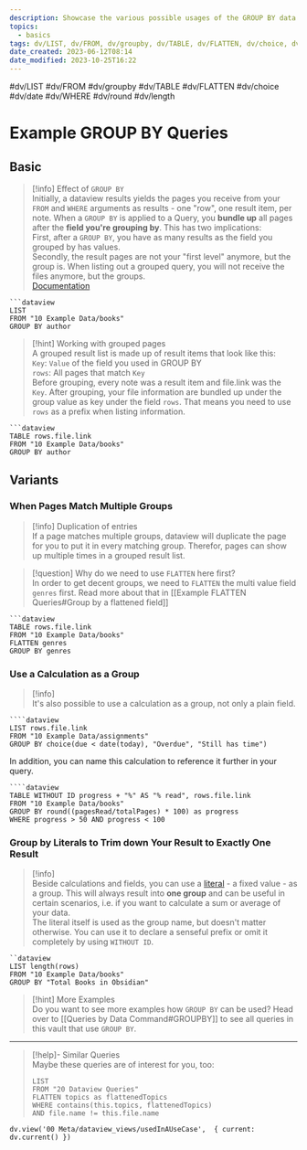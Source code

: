 ```yaml
---
description: Showcase the various possible usages of the GROUP BY data command
topics:
  - basics
tags: dv/LIST, dv/FROM, dv/groupby, dv/TABLE, dv/FLATTEN, dv/choice, dv/date, dv/WHERE, dv/round, dv/length
date_created: 2023-06-12T08:14
date_modified: 2023-10-25T16:22
---
```


 #dv/LIST #dv/FROM #dv/groupby #dv/TABLE #dv/FLATTEN #dv/choice #dv/date #dv/WHERE #dv/round #dv/length

# Example GROUP BY Queries

## Basic

> [!info] Effect of `GROUP BY`  
> Initially, a dataview results yields the pages you receive from your `FROM` and `WHERE` arguments as results - one "row", one result item, per note. When a `GROUP BY` is applied to a Query, you **bundle up** all pages after the **field you're grouping by**. This has two implications:  
> First, after a `GROUP BY`, you have as many results as the field you grouped by has values.  
> Secondly, the result pages are not your "first level" anymore, but the group is. When listing out a grouped query, you will not receive the files anymore, but the groups.  
> [Documentation](https://blacksmithgu.github.io/obsidian-dataview/query/literals/)

```
```dataview
LIST
FROM "10 Example Data/books"
GROUP BY author
```

> [!hint] Working with grouped pages  
> A grouped result list is made up of result items that look like this:  
> `Key`: `Value` of the field you used in GROUP BY  
> `rows`: All pages that match `Key`  
> Before grouping, every note was a result item and file.link was the `Key`. After grouping, your file information are bundled up under the group value as key under the field `rows`. That means you need to use `rows` as a prefix when listing information.

```
```dataview
TABLE rows.file.link
FROM "10 Example Data/books"
GROUP BY author
```

## Variants

### When Pages Match Multiple Groups

> [!info] Duplication of entries  
> If a page matches multiple groups, dataview will duplicate the page for you to put it in every matching group. Therefor, pages can show up multiple times in a grouped result list.

> [!question] Why do we need to use `FLATTEN` here first?  
> In order to get decent groups, we need to `FLATTEN` the multi value field `genres` first. Read more about that in [[Example FLATTEN Queries#Group by a flattened field]]

```
```dataview
TABLE rows.file.link
FROM "10 Example Data/books"
FLATTEN genres
GROUP BY genres
```

### Use a Calculation as a Group

> [!info]  
> It's also possible to use a calculation as a group, not only a plain field.

```
````dataview
LIST rows.file.link
FROM "10 Example Data/assignments"
GROUP BY choice(due < date(today), "Overdue", "Still has time")
```

In addition, you can name this calculation to reference it further in your query.

```
````dataview
TABLE WITHOUT ID progress + "%" AS "% read", rows.file.link
FROM "10 Example Data/books"
GROUP BY round((pagesRead/totalPages) * 100) as progress
WHERE progress > 50 AND progress < 100
```

### Group by Literals to Trim down Your Result to Exactly One Result

> [!info]  
> Beside calculations and fields, you can use a [literal](https://blacksmithgu.github.io/obsidian-dataview/query/literals/) - a fixed value - as a group. This will always result into **one group** and can be useful in certain scenarios, i.e. if you want to calculate a sum or average of your data.  
> The literal itself is used as the group name, but doesn't matter otherwise. You can use it to declare a senseful prefix or omit it completely by using `WITHOUT ID`.

```
``dataview
LIST length(rows) 
FROM "10 Example Data/books"
GROUP BY "Total Books in Obsidian"
```

> [!hint] More Examples  
> Do you want to see more examples how `GROUP BY` can be used? Head over to [[Queries by Data Command#GROUPBY]] to see all queries in this vault that use `GROUP BY`.

---

<!-- === end of query page ===  -->

> [!help]- Similar Queries  
> Maybe these queries are of interest for you, too:
> 
> ```dataview
> LIST
> FROM "20 Dataview Queries"
> FLATTEN topics as flattenedTopics
> WHERE contains(this.topics, flattenedTopics)
> AND file.name != this.file.name
> ```

```dataviewjs
dv.view('00 Meta/dataview_views/usedInAUseCase',  { current: dv.current() })
```
